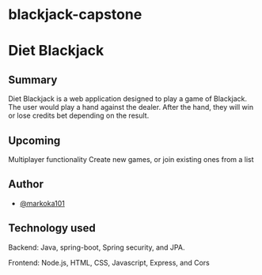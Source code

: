# blackjack-capstone
# Diet Blackjack

## Summary
Diet Blackjack is a web application designed to play a game of Blackjack. The user would
play a hand against the dealer. After the hand, they will win or lose credits bet depending
on the result.

## Upcoming
Multiplayer functionality
Create new games, or join existing ones from a list

## Author
- [@markoka101](https://github.com/markoka101)

## Technology used

Backend: Java, spring-boot, Spring security, and JPA.

Frontend: Node.js, HTML, CSS, Javascript, Express, and Cors
